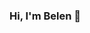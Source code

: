 ### Hi, I'm Belen 👋

<!--
**BelenCa2talan/BelenCatalan** is a ✨ _special_ ✨ repository because its `README.md` (this file) appears on your GitHub profile.



![belreadme](https://user-images.githubusercontent.com/60479281/91162771-d6390780-e6cc-11ea-81b8-84968a211e0c.gif)

<img src = "https://media.giphy.com/media/L3dJyY1KAXxL7SkbaU/giphy.gif">

Here are some ideas to get you started:

- 🔭 I’m currently working on ...
- 🌱 I’m currently learning ...
- 👯 I’m looking to collaborate on ...
- 🤔 I’m looking for help with ...
- 💬 Ask me about ...
- 📫 How to reach me: ...
- 😄 Pronouns: ...
- ⚡ Fun fact: ...
-->
